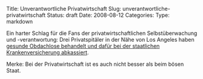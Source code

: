 Title: Unverantwortliche Privatwirtschaft
Slug: unverantwortliche-privatwirtschaft
Status: draft
Date: 2008-08-12
Categories:
Type: markdown

Ein harter Schlag für die Fans der privatwirtschaftlichen Selbstüberwachung und -verantwortung: Drei Privatspitäler in der Nähe von Los Angeles haben [gesunde Obdachlose behandelt und dafür bei der staatlichen Krankenversicherung abkassiert](http://tagesanzeiger.ch/ausland/amerika/story/28937601).

Merke: Bei der Privatwirtschaft ist es auch nicht besser als beim bösen Staat.
